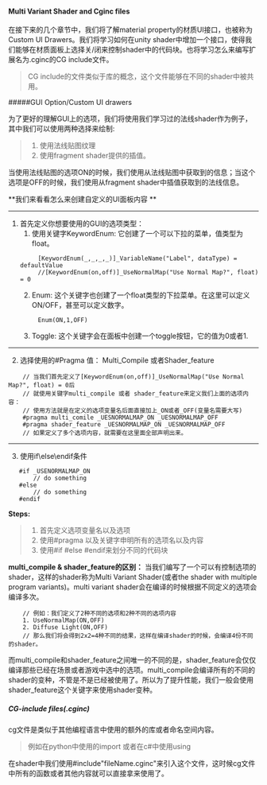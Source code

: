 #### Multi Variant Shader and Cginc files
在接下来的几个章节中，我们将了解material property的材质UI接口，也被称为Custom UI Drawers。我们将学习如何在unity shader中增加一个接口，使得我们能够在材质面板上选择关/闭来控制shader中的代码块。也将学习怎么来编写扩展名为.cginc的CG include文件。
>CG include的文件类似于库的概念，这个文件能够在不同的shader中被共用。


#####GUI Option/Custom UI drawers 

为了更好的理解GUI上的选项，我们将使用我们学习过的法线shader作为例子，其中我们可以使用两种选择来绘制:  
>1. 使用法线贴图纹理  
>2. 使用fragment shader提供的插值。  

当使用法线贴图的选项ON的时候，我们使用从法线贴图中获取到的信息；当这个选项是OFF的时候，我们使用从fragment shader中插值获取到的法线信息。

**我们来看看怎么来创建自定义的UI面板内容 **

***
1. 首先定义你想要使用的GUI的选项类型：
   1. 使用关键字KeywordEnum:  它创建了一个可以下拉的菜单，值类型为float。
   ```
        [KeywordEnum(_,_,_,_)]_VariableName("Label", dataType) = defaultValue
        //[KeywordEnum(on,off)]_UseNormalMap("Use Normal Map?", float) = 0
   ``` 
   2. Enum: 这个关键字也创建了一个float类型的下拉菜单。在这里可以定义ON/OFF，甚至可以定义数字。
   ```
        Enum(ON,1,OFF)
   ```
   3. Toggle: 这个关键字会在面板中创建一个toggle按钮，它的值为0或者1.

---
2. 选择使用的#Pragma 值： Multi_Compile 或者Shader_feature 
```
    // 当我们首先定义了[KeywordEnum(on,off)]_UseNormalMap("Use Normal Map?", float) = 0后
    // 就使用关键字multi_compile 或者 shader_feature来定义我们上面的选项内容：
    // 使用方法就是在定义的选项变量名后面直接加上_ON或者_OFF(变量名需要大写)
    #pragma multi_comile _UESNORMALMAP_ON _UESNORMALMAP_OFF
    #pragma shader_feature _UESNORMALMAP_ON _UESNORMALMAP_OFF
    // 如果定义了多个选项内容，就需要在这里面全部声明出来。
```
 
 ---
 3. 使用if\else\endif条件
 ```
    #if _USENORMALMAP_ON
        // do something
    #else
        // do something
    #endif 
 ```
**Steps:**
>1. 首先定义选项变量名以及选项
>2. 使用#pragma 以及关键字申明所有的选项名以及内容
>3. 使用#if #else #endif来划分不同的代码块

**multi_compile & shader_feature的区别：**
当我们编写了一个可以有控制选项的shader，这样的shader称为Multi Variant Shader(或者the shader with multiple program variants)。multi variant shader会在编译的时候根据不同定义的选项会编译多次。
```
    // 例如：我们定义了2种不同的选项和2种不同的选项内容
    1. UseNormalMap(ON,OFF)
    2. Diffuse Light(ON,OFF)
    // 那么我们将会得到2x2=4种不同的结果，这样在编译shader的时候，会编译4份不同的shader。
```
而multi_compile和shader_feature之间唯一的不同的是，shader_feature会仅仅编译那些已经在场景或者游戏中选中的选项。multi_compile会编译所有的不同的shader的变种，不管是不是已经被使用了。所以为了提升性能，我们一般会使用shader_feature这个关键字来使用shader变种。

##### CG-include files(.cginc)

cg文件是类似于其他编程语言中使用的额外的库或者命名空间内容。
>例如在python中使用的import
>或者在c#中使用using

在shader中我们使用#include"fileName.cginc"来引入这个文件，这时候cg文件中所有的函数或者其他内容就可以直接拿来使用了。

